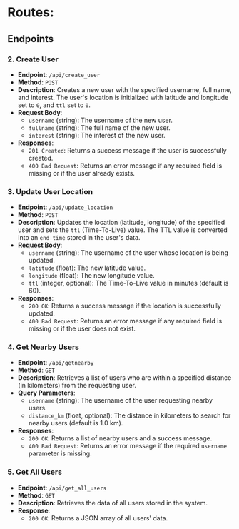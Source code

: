 # Routes:

## Endpoints

### 2. **Create User**

- **Endpoint**: `/api/create_user`
- **Method**: `POST`
- **Description**: Creates a new user with the specified username, full name, and interest. The user's location is initialized with latitude and longitude set to `0`, and `ttl` set to `0`.
- **Request Body**:
  - `username` (string): The username of the new user.
  - `fullname` (string): The full name of the new user.
  - `interest` (string): The interest of the new user.
- **Responses**:
  - `201 Created`: Returns a success message if the user is successfully created.
  - `400 Bad Request`: Returns an error message if any required field is missing or if the user already exists.

### 3. **Update User Location**

- **Endpoint**: `/api/update_location`
- **Method**: `POST`
- **Description**: Updates the location (latitude, longitude) of the specified user and sets the `ttl` (Time-To-Live) value. The TTL value is converted into an `end_time` stored in the user's data.
- **Request Body**:
  - `username` (string): The username of the user whose location is being updated.
  - `latitude` (float): The new latitude value.
  - `longitude` (float): The new longitude value.
  - `ttl` (integer, optional): The Time-To-Live value in minutes (default is 60).
- **Responses**:
  - `200 OK`: Returns a success message if the location is successfully updated.
  - `400 Bad Request`: Returns an error message if any required field is missing or if the user does not exist.

### 4. **Get Nearby Users**

- **Endpoint**: `/api/getnearby`
- **Method**: `GET`
- **Description**: Retrieves a list of users who are within a specified distance (in kilometers) from the requesting user.
- **Query Parameters**:
  - `username` (string): The username of the user requesting nearby users.
  - `distance_km` (float, optional): The distance in kilometers to search for nearby users (default is 1.0 km).
- **Responses**:
  - `200 OK`: Returns a list of nearby users and a success message.
  - `400 Bad Request`: Returns an error message if the required `username` parameter is missing.

### 5. **Get All Users**

- **Endpoint**: `/api/get_all_users`
- **Method**: `GET`
- **Description**: Retrieves the data of all users stored in the system.
- **Response**:
  - `200 OK`: Returns a JSON array of all users' data.


